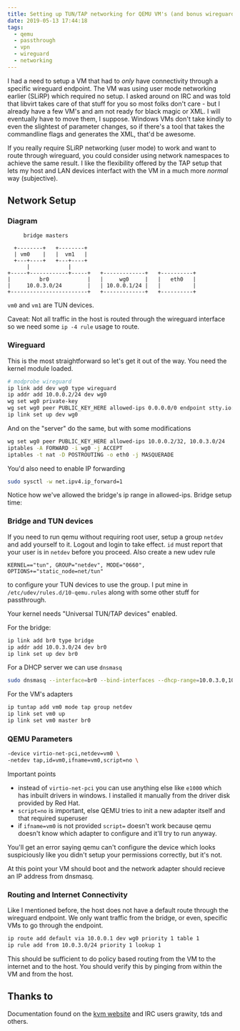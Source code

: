 ```yaml
---
title: Setting up TUN/TAP networking for QEMU VM's (and bonus wireguard)
date: 2019-05-13 17:44:18
tags:
  - qemu
  - passthrough
  - vpn
  - wireguard
  - networking
---
```


I had a need to setup a VM that had to _only_ have connectivity through a
specific wireguard endpoint. The VM was using user mode networking earlier
(SLiRP) which required no setup. I asked around on IRC and was told that
libvirt takes care of that stuff for you so most folks don't care - but I
already have a few VM's and am not ready for black magic or XML. I will
eventually have to move them, I suppose. Windows VMs don't take kindly to even
the slightest of parameter changes, so if there's a tool that takes the
commandline flags and generates the XML, that'd be awesome.

If you really require SLiRP networking (user mode) to work and want to route
through wireguard, you could consider using network namespaces to achieve the
same result. I like the flexibility offered by the TAP setup that lets my host
and LAN devices interfact with the VM in a much more _normal_ way (subjective).

## Network Setup

### Diagram
```
     bridge masters

  +--------+   +--------+
  | vm0    |   |  vm1   |
  +---+----+   +---+----+
      |            |
+-----+------------+-----+   +-------------+   +----------+
|         br0            |   |     wg0     |   |   eth0   |
|     10.0.3.0/24        |   | 10.0.0.1/24 |   |          |
+------------------------+   +-------------+   +----------+
```

`vm0` and `vm1` are TUN devices.

Caveat: Not all traffic in the host is routed through the wireguard interface so
we need some `ip -4 rule` usage to route.

### Wireguard

This is the most straightforward so let's get it out of the way. You need the
kernel module loaded.

```sh
# modprobe wireguard
ip link add dev wg0 type wireguard
ip addr add 10.0.0.2/24 dev wg0
wg set wg0 private-key
wg set wg0 peer PUBLIC_KEY_HERE allowed-ips 0.0.0.0/0 endpoint stty.io:port
ip link set up dev wg0
```

And on the "server" do the same, but with some modifications

```sh
wg set wg0 peer PUBLIC_KEY_HERE allowed-ips 10.0.0.2/32, 10.0.3.0/24
iptables -A FORWARD -i wg0 -j ACCEPT
iptables -t nat -D POSTROUTING -o eth0 -j MASQUERADE
```

You'd also need to enable IP forwarding

```sh
sudo sysctl -w net.ipv4.ip_forward=1
```

Notice how we've allowed the bridge's ip range in allowed-ips. Bridge setup
time:


### Bridge and TUN devices

If you need to run qemu without requiring root user, setup a group `netdev` and
add yourself to it. Logout and login to take effect. `id` must report that your
user is in `netdev` before you proceed. Also create a new udev rule

```
KERNEL=="tun", GROUP="netdev", MODE="0660", OPTIONS+="static_node=net/tun"
```

to configure your TUN devices to use the group. I put mine in
`/etc/udev/rules.d/10-qemu.rules` along with some other stuff for passthrough.

Your kernel needs "Universal TUN/TAP devices" enabled.

For the bridge:
```sh
ip link add br0 type bridge
ip addr add 10.0.3.0/24 dev br0
ip link set up dev br0
```

For a DHCP server we can use `dnsmasq`

```sh
sudo dnsmasq --interface=br0 --bind-interfaces --dhcp-range=10.0.3.0,10.0.3.255
```

For the VM's adapters

```sh
ip tuntap add vm0 mode tap group netdev
ip link set vm0 up
ip link set vm0 master br0
```

### QEMU Parameters

```sh
-device virtio-net-pci,netdev=vm0 \
-netdev tap,id=vm0,ifname=vm0,script=no \
```

Important points

* instead of `virtio-net-pci` you can use anything else like `e1000` which has
inbuilt drivers in windows. I installed it manually from the driver disk
provided by Red Hat.
* `script=no` is important, else QEMU tries to init a new adapter itself and
that required superuser
* if `ifname=vm0` is not provided `script=` doesn't work because qemu doesn't
know which adapter to configure and it'll try to run anyway.

You'll get an error saying qemu can't configure the device which looks
suspiciously like you didn't setup your permissions correctly, but it's not.


At this point your VM should boot and the network adapter should recieve an IP
address from dnsmasq.

### Routing and Internet Connectivity

Like I mentioned before, the host does not have a default route through the
wireguard endpoint. We only want traffic from the bridge, or even, specific VMs
to go through the endpoint.

```sh
ip route add default via 10.0.0.1 dev wg0 priority 1 table 1
ip rule add from 10.0.3.0/24 priority 1 lookup 1
```

This should be sufficient to do policy based routing from the VM to the internet
and to the host. You should verify this by pinging from within the VM and from
the host.

## Thanks to

Documentation found on the [kvm website](https://www.linux-kvm.org/page/Networking)
and IRC users grawity, tds and others.
